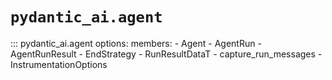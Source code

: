 # `pydantic_ai.agent`

::: pydantic_ai.agent
    options:
        members:
            - Agent
            - AgentRun
            - AgentRunResult
            - EndStrategy
            - RunResultDataT
            - capture_run_messages
            - InstrumentationOptions
